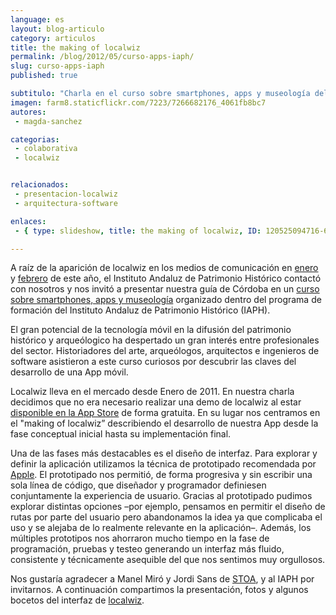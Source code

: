 ```yaml
---
language: es
layout: blog-articulo
category: articulos
title: the making of localwiz
permalink: /blog/2012/05/curso-apps-iaph/
slug: curso-apps-iaph
published: true

subtitulo: "Charla en el curso sobre smartphones, apps y museología del IAPH"
imagen: farm8.staticflickr.com/7223/7266682176_4061fb8bc7
autores: 
 - magda-sanchez

categorias:
 - colaborativa
 - localwiz


relacionados:
 - presentacion-localwiz
 - arquitectura-software

enlaces:
 - { type: slideshow, title: the making of localwiz, ID: 120525094716-6522413f77e146a49c4f033c5809c73f }

---
```


A raíz de la aparición de localwiz en los medios de comunicación en [enero](http://ccaa.elpais.com/ccaa/2012/01/30/andalucia/1327946629_214846.html) y [febrero](http://www.elmundo.es/elmundo/2012/02/18/andalucia/1329589378.html) de este año, el Instituto Andaluz de Patrimonio Histórico contactó con nosotros y nos invitó a presentar nuestra guía de Córdoba en un [curso sobre smartphones, apps y museología](http://www.iaph.es/web/canales/formacion/cursos/detalle.jsp?curso=3039) organizado dentro del programa de formación del Instituto Andaluz de Patrimonio Histórico (IAPH).

El gran potencial de la tecnología móvil en la difusión del patrimonio histórico y arqueólogico ha despertado un gran interés entre profesionales del sector. Historiadores del arte, arqueólogos, arquitectos e ingenieros de software asistieron a este curso curiosos por descubrir las claves del desarrollo de una App móvil.

Localwiz lleva en el mercado desde Enero de 2011. En nuestra charla decidimos que no era necesario realizar una demo de localwiz al estar [disponible en la App Store](http://itunes.apple.com/es/app/localwiz-cordoba/id406482879?mt=8) de forma gratuita. En su lugar nos centramos en el "making of localwiz” describiendo el desarrollo de nuestra App desde la fase conceptual inicial hasta su implementación final.

Una de las fases más destacables es el diseño de interfaz. Para explorar y definir la aplicación utilizamos la técnica de prototipado recomendada por [Apple](https://developer.apple.com/videos/wwdc/2011/). El prototipado nos permitió, de forma progresiva y sin escribir una sola línea de código, que diseñador y programador definiesen conjuntamente la experiencia de usuario. Gracias al prototipado pudimos explorar distintas opciones –por ejemplo, pensamos en permitir el diseño de rutas por parte del usuario pero abandonamos la idea ya que complicaba el uso y se alejaba de lo realmente relevante en la aplicación–. Además, los múltiples prototipos nos ahorraron mucho tiempo en la fase de programación, pruebas y testeo generando un interfaz más fluido, consistente y técnicamente asequible del que nos sentimos muy orgullosos.

Nos gustaría agradecer a Manel Miró y Jordi Sans de [STOA](http://www.stoa.es/), y al IAPH por invitarnos. A continuación  compartimos la presentación, fotos y algunos bocetos del interfaz de [localwiz](http://www.flickr.com//photos/50381188@N06/sets/72157629888458426/show/).
